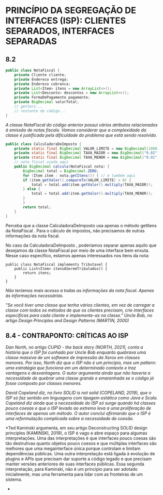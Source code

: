 # PRINCÍPIO DA SEGREGAÇÃO DE INTERFACES (ISP): CLIENTES SEPARADOS, INTERFACES SEPARADAS

## 8.2

```java
public class NotaFiscal {
	private Cliente cliente;
	private Endereco entrega;
	private Endereco cobranca;
	private List<Item> itens = new ArrayList<>();
	private List<Desconto> descontos = new ArrayList<>();
	private FormaDePagamento pagamento;
	private BigDecimal valorTotal;
	// getters...
	// restante do código...
}
```
*A classe NotaFiscal do código anterior possui vários atributos relacionados à emissão de notas fiscais. Vamos considerar que a complexidade da classe é justificada pela dificuldade do problema que está sendo resolvido.*

```java
public class CalculadoraDeImposto {
	private static final BigDecimal VALOR_LIMITE = new BigDecimal(1000);
	private static final BigDecimal TAXA_MAIOR = new BigDecimal("0.02");
	private static final BigDecimal TAXA_MENOR = new BigDecimal("0.01");
	// nota fiscal usada aqui
	public BigDecimal calcula(NotaFiscal nota) {
		BigDecimal total = BigDecimal.ZERO;
		for (Item item : nota.getItens()) { // e também aqui
		if (item.getValor().compareTo(VALOR_LIMITE) > 0) {
			total = total.add(item.getValor().multiply(TAXA_MAIOR));
		} else {
			total = total.add(item.getValor().multiply(TAXA_MENOR));
		}
		}
		return total;
	}
}
```

Perceba que a classe CalculadoraDeImposto usa apenas o método getItens da NotaFiscal . Para o cálculo de impostos, não precisamos de outras informações da nota fiscal.


No caso da CalculadoraDeImposto , poderíamos separar apenas aquilo que desejamos da classe NotaFiscal por meio de uma interface bem enxuta. Nesse caso específico, estamos apenas interessados nos itens da nota:

```j́ava
public class NotaFiscal implements Tributavel {
	public List<Item> itensASeremTributados() {
		return itens;
	}
}
```

*Não teríamos mais acesso a todas as informações da nota fiscal. Apenas às informações necessárias.*

*"Se você tiver uma classe que tenha vários clientes, em vez de carregar a classe com todos os métodos de que os clientes precisam, crie interfaces específicas para cada cliente e implemente-as na classe." Uncle Bob, no artigo Design Principles and Design Patterns (MARTIN, 2000)*


## 8.4 - CONTRAPONTO: CRÍTICAS AO ISP

*Dan North, no artigo CUPID - the back story (NORTH, 2021),
conta a história que o ISP foi cunhado por Uncle Bob enquanto
quebrava uma classe massiva de um software de impressão da
Xerox em classes menores. Por isso, North diz que o ISP não é um
princípio, mas um pattern: uma estratégia que funciona em um
determinado contexto e traz vantagens e desvantagens. O autor
argumenta ainda que não haveria a necessidade de quebrar uma
classe grande e emaranhada se o código já fosse composto por
classes menores.*

*David Copeland diz, no livro SOLID is not solid (COPELAND,
2019), que o ISP só faz sentido em linguagens com tipagem estática
como Java e Scala. Copeland diz ainda que a necessidade do ISP só
surge quando há classes pouco coesas e que o ISP levado ao
extremo leva a uma proliferação de interfaces de apenas um
método. O autor conclui afirmando que o ISP é uma reformulação
complicada sobre a necessidade de coesão.*

*Ted Kaminski argumenta, em seu artigo Deconstructing SOLID
design principles (KAMINSKI, 2019), o ISP é vago e abre espaço
para algumas interpretações. Uma das interpretações é que
interfaces pouco coesas são tão destrutivas quanto objetos pouco
coesos e que múltiplas interfaces são melhores que uma
megainterface única porque controlam e limitam dependências
públicas. Uma outra interpretação está ligada à evolução de
plugins e APIs que precisam dar suporte a código legado e que precisam manter versões anteriores de suas interfaces públicas.
Essa segunda interpretação, para Kaminski, não é um princípio
para ser adotado inicialmente, mas uma ferramenta para lidar com
as fronteiras de um sistema.

*



